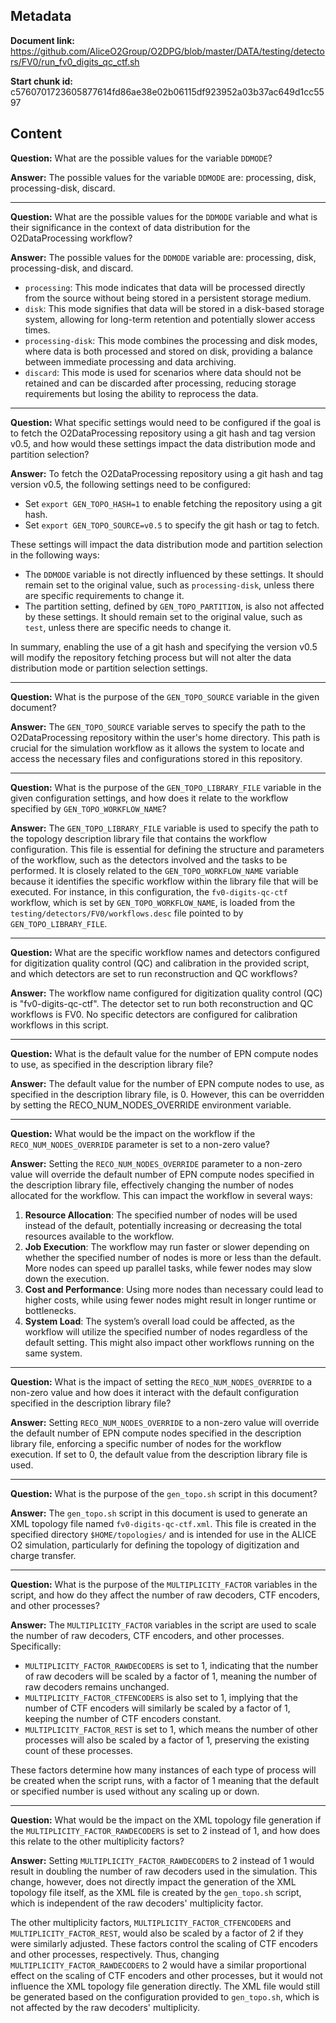 ## Metadata

**Document link:** https://github.com/AliceO2Group/O2DPG/blob/master/DATA/testing/detectors/FV0/run_fv0_digits_qc_ctf.sh

**Start chunk id:** c5760701723605877614fd86ae38e02b06115df923952a03b37ac649d1cc5597

## Content

**Question:** What are the possible values for the variable `DDMODE`?

**Answer:** The possible values for the variable `DDMODE` are: processing, disk, processing-disk, discard.

---

**Question:** What are the possible values for the `DDMODE` variable and what is their significance in the context of data distribution for the O2DataProcessing workflow?

**Answer:** The possible values for the `DDMODE` variable are: processing, disk, processing-disk, and discard. 

- `processing`: This mode indicates that data will be processed directly from the source without being stored in a persistent storage medium.
- `disk`: This mode signifies that data will be stored in a disk-based storage system, allowing for long-term retention and potentially slower access times.
- `processing-disk`: This mode combines the processing and disk modes, where data is both processed and stored on disk, providing a balance between immediate processing and data archiving.
- `discard`: This mode is used for scenarios where data should not be retained and can be discarded after processing, reducing storage requirements but losing the ability to reprocess the data.

---

**Question:** What specific settings would need to be configured if the goal is to fetch the O2DataProcessing repository using a git hash and tag version v0.5, and how would these settings impact the data distribution mode and partition selection?

**Answer:** To fetch the O2DataProcessing repository using a git hash and tag version v0.5, the following settings need to be configured:

- Set `export GEN_TOPO_HASH=1` to enable fetching the repository using a git hash.
- Set `export GEN_TOPO_SOURCE=v0.5` to specify the git hash or tag to fetch.

These settings will impact the data distribution mode and partition selection in the following ways:

- The `DDMODE` variable is not directly influenced by these settings. It should remain set to the original value, such as `processing-disk`, unless there are specific requirements to change it.
- The partition setting, defined by `GEN_TOPO_PARTITION`, is also not affected by these settings. It should remain set to the original value, such as `test`, unless there are specific needs to change it.

In summary, enabling the use of a git hash and specifying the version v0.5 will modify the repository fetching process but will not alter the data distribution mode or partition selection settings.

---

**Question:** What is the purpose of the `GEN_TOPO_SOURCE` variable in the given document?

**Answer:** The `GEN_TOPO_SOURCE` variable serves to specify the path to the O2DataProcessing repository within the user's home directory. This path is crucial for the simulation workflow as it allows the system to locate and access the necessary files and configurations stored in this repository.

---

**Question:** What is the purpose of the `GEN_TOPO_LIBRARY_FILE` variable in the given configuration settings, and how does it relate to the workflow specified by `GEN_TOPO_WORKFLOW_NAME`?

**Answer:** The `GEN_TOPO_LIBRARY_FILE` variable is used to specify the path to the topology description library file that contains the workflow configuration. This file is essential for defining the structure and parameters of the workflow, such as the detectors involved and the tasks to be performed. It is closely related to the `GEN_TOPO_WORKFLOW_NAME` variable because it identifies the specific workflow within the library file that will be executed. For instance, in this configuration, the `fv0-digits-qc-ctf` workflow, which is set by `GEN_TOPO_WORKFLOW_NAME`, is loaded from the `testing/detectors/FV0/workflows.desc` file pointed to by `GEN_TOPO_LIBRARY_FILE`.

---

**Question:** What are the specific workflow names and detectors configured for digitization quality control (QC) and calibration in the provided script, and which detectors are set to run reconstruction and QC workflows?

**Answer:** The workflow name configured for digitization quality control (QC) is "fv0-digits-qc-ctf". The detector set to run both reconstruction and QC workflows is FV0. No specific detectors are configured for calibration workflows in this script.

---

**Question:** What is the default value for the number of EPN compute nodes to use, as specified in the description library file?

**Answer:** The default value for the number of EPN compute nodes to use, as specified in the description library file, is 0. However, this can be overridden by setting the RECO_NUM_NODES_OVERRIDE environment variable.

---

**Question:** What would be the impact on the workflow if the `RECO_NUM_NODES_OVERRIDE` parameter is set to a non-zero value?

**Answer:** Setting the `RECO_NUM_NODES_OVERRIDE` parameter to a non-zero value will override the default number of EPN compute nodes specified in the description library file, effectively changing the number of nodes allocated for the workflow. This can impact the workflow in several ways:

1. **Resource Allocation**: The specified number of nodes will be used instead of the default, potentially increasing or decreasing the total resources available to the workflow.
2. **Job Execution**: The workflow may run faster or slower depending on whether the specified number of nodes is more or less than the default. More nodes can speed up parallel tasks, while fewer nodes may slow down the execution.
3. **Cost and Performance**: Using more nodes than necessary could lead to higher costs, while using fewer nodes might result in longer runtime or bottlenecks.
4. **System Load**: The system’s overall load could be affected, as the workflow will utilize the specified number of nodes regardless of the default setting. This might also impact other workflows running on the same system.

---

**Question:** What is the impact of setting the `RECO_NUM_NODES_OVERRIDE` to a non-zero value and how does it interact with the default configuration specified in the description library file?

**Answer:** Setting `RECO_NUM_NODES_OVERRIDE` to a non-zero value will override the default number of EPN compute nodes specified in the description library file, enforcing a specific number of nodes for the workflow execution. If set to 0, the default value from the description library file is used.

---

**Question:** What is the purpose of the `gen_topo.sh` script in this document?

**Answer:** The `gen_topo.sh` script in this document is used to generate an XML topology file named `fv0-digits-qc-ctf.xml`. This file is created in the specified directory `$HOME/topologies/` and is intended for use in the ALICE O2 simulation, particularly for defining the topology of digitization and charge transfer.

---

**Question:** What is the purpose of the `MULTIPLICITY_FACTOR` variables in the script, and how do they affect the number of raw decoders, CTF encoders, and other processes?

**Answer:** The `MULTIPLICITY_FACTOR` variables in the script are used to scale the number of raw decoders, CTF encoders, and other processes. Specifically:

- `MULTIPLICITY_FACTOR_RAWDECODERS` is set to 1, indicating that the number of raw decoders will be scaled by a factor of 1, meaning the number of raw decoders remains unchanged.
- `MULTIPLICITY_FACTOR_CTFENCODERS` is also set to 1, implying that the number of CTF encoders will similarly be scaled by a factor of 1, keeping the number of CTF encoders constant.
- `MULTIPLICITY_FACTOR_REST` is set to 1, which means the number of other processes will also be scaled by a factor of 1, preserving the existing count of these processes.

These factors determine how many instances of each type of process will be created when the script runs, with a factor of 1 meaning that the default or specified number is used without any scaling up or down.

---

**Question:** What would be the impact on the XML topology file generation if the `MULTIPLICITY_FACTOR_RAWDECODERS` is set to 2 instead of 1, and how does this relate to the other multiplicity factors?

**Answer:** Setting `MULTIPLICITY_FACTOR_RAWDECODERS` to 2 instead of 1 would result in doubling the number of raw decoders used in the simulation. This change, however, does not directly impact the generation of the XML topology file itself, as the XML file is created by the `gen_topo.sh` script, which is independent of the raw decoders' multiplicity factor.

The other multiplicity factors, `MULTIPLICITY_FACTOR_CTFENCODERS` and `MULTIPLICITY_FACTOR_REST`, would also be scaled by a factor of 2 if they were similarly adjusted. These factors control the scaling of CTF encoders and other processes, respectively. Thus, changing `MULTIPLICITY_FACTOR_RAWDECODERS` to 2 would have a similar proportional effect on the scaling of CTF encoders and other processes, but it would not influence the XML topology file generation directly. The XML file would still be generated based on the configuration provided to `gen_topo.sh`, which is not affected by the raw decoders' multiplicity.